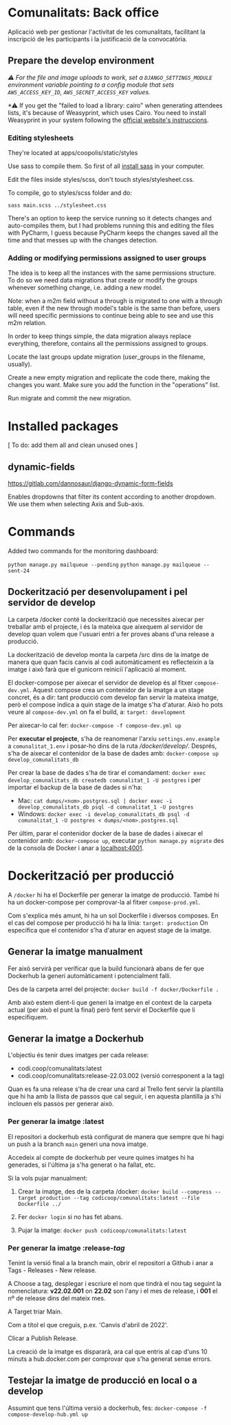 # Comunalitats: Back office

Aplicació web per gestionar l'activitat de les comunalitats, facilitant la
inscripció de les participants i la justificació de la convocatòria.

## Prepare the develop environment

_⚠ For the file and image uploads to work, set a `DJANGO_SETTINGS_MODULE` environment variable pointing to a config
module that sets `AWS_ACCESS_KEY_ID`, `AWS_SECRET_ACCESS_KEY` values._

\*⚠ If you get the "failed to load a library: cairo" when generating attendees lists, it's because of Weasyprint,
which uses Cairo.
You need to install Weasyprint in your system following the [official website's instruccions](https://weasyprint.readthedocs.io/en/stable/install.html#macos).

### Editing stylesheets

They're located at apps/coopolis/static/styles

Use sass to compile them.
So first of all [install sass](https://sass-lang.com/install) in your computer.

Edit the files inside styles/scss, don't touch styles/stylesheet.css.

To compile, go to styles/scss folder and do:

    sass main.scss ../stylesheet.css

There's an option to keep the service running so it detects changes and auto-compiles them, but I had
problems running this and editing the files with PyCharm, I guess because PyCharm keeps the changes
saved all the time and that messes up with the changes detection.

### Adding or modifying permissions assigned to user groups

The idea is to keep all the instances with the same permissions structure.
To do so we need data migrations that create or modify the groups whenever something change, i.e. adding a new model.

Note: when a m2m field without a through is migrated to one with a through table, even if the new through model's table
is the same than before, users will need specific permissions to continue being able to see and use this m2m relation.

In order to keep things simple, the data migration always replace everything, therefore, contains all the permissions
assigned to groups.

Locate the last groups update migration (user_groups in the filename, usually).

Create a new empty migration and replicate the code there, making the changes you want.
Make sure you add the function in the "operations" list.

Run migrate and commit the new migration.

# Installed packages

[ To do: add them all and clean unused ones ]

## dynamic-fields

https://gitlab.com/dannosaur/django-dynamic-form-fields

Enables dropdowns that filter its content according to another dropdown.
We use them when selecting Axis and Sub-axis.

# Commands

Added two commands for the monitoring dashboard:

`python manage.py mailqueue --pending`
`python manage.py mailqueue --sent-24`

## Dockerització per desenvolupament i pel servidor de develop

La carpeta /docker conté la dockerització que necessites aixecar per
treballar amb el projecte, i és la mateixa que aixequem al servidor de develop
quan volem que l'usuari entri a fer proves abans d'una release a producció.

La dockerització de develop monta la carpeta /src dins de la imatge de manera
que quan facis canvis al codi automàticament es reflecteixin a la imatge i això
farà que el gunicorn reiniciï l'aplicació al moment.

El docker-compose per aixecar el servidor de develop és al fitxer `compose-dev.yml`.
Aquest compose crea un contenidor de la imatge a un stage concret, és a dir:
tant producció com develop fan servir la mateixa imatge, però el compose indica
a quin stage de la imatge s'ha d'aturar.
Això ho pots veure al `compose-dev.yml` on fa el build, a:
`target: development`

Per aixecar-lo cal fer:
`docker-compose -f compose-dev.yml up`

Per **executar el projecte**, s'ha de reanomenar l'arxiu `settings.env.example` a `comunalitat_1.env` i posar-ho dins de la ruta _/docker/develop/_. Després, s'ha de aixecar el contenidor de la base de dades amb: `docker-compose up develop_comunalitats_db` 

Per crear la base de dades s'ha de tirar el comandament: `docker exec develop_comunalitats_db createdb comunalitat_1 -U postgres` i per importar el backup de la base de dades si n'ha:
- Mac: `cat dumps/<nom>.postgres.sql | docker exec -i develop_comunalitats_db psql -d comunalitat_1 -U postgres`
- Windows: `docker exec -i develop_comunalitats_db psql -d comunalitat_1 -U postgres < dumps/<nom>.postgres.sql`

Per últim, parar el contenidor docker de la base de dades i aixecar el contenidor amb: `docker-compose up`, executar `python manage.py migrate` des de la consola de Docker i anar a [localhost:4001](http://localhost:4001).


# Dockerització per producció

A `/docker` hi ha el Dockerfile per generar la imatge de producció.
També hi ha un docker-compose per comprovar-la al fitxer `compose-prod.yml`.

Com s'explica més amunt, hi ha un sol Dockerfile i diversos composes.
En el cas del compose per producció hi ha la línia:
`target: production`
On especifica que el contenidor s'ha d'aturar en aquest stage de la imatge.

## Generar la imatge manualment

Fer això servirà per verificar que la build funcionarà abans de fer que
Dockerhub la generi automàticament i potencialment falli.

Des de la carpeta arrel del projecte:
`docker build -f docker/Dockerfile .`

Amb això estem dient-li que generi la imatge en el context de la carpeta actual
(per això el punt la final) però fent servir el Dockerfile que li especifiquem.

## Generar la imatge a Dockerhub

L'objectiu és tenir dues imatges per cada release:

- codi.coop/comunalitats:latest
- codi.coop/comunalitats:release-22.03.002 (versió corresponent a la tag)

Quan es fa una release s'ha de crear una card al Trello fent servir la plantilla
que hi ha amb la llista de passos que cal seguir, i en aquesta plantilla ja
s'hi inclouen els passos per generar això.

### Per generar la imatge :latest

El repositori a dockerhub està configurat de manera que sempre que hi hagi un
push a la branch `main` generi una nova imatge.

Accedeix al compte de dockerhub per veure quines imatges hi ha generades, si
l'última ja s'ha generat o ha fallat, etc.

Si la vols pujar manualment:

1. Crear la imatge, des de la carpeta /docker:
   `docker build --compress --target production --tag codicoop/comunalitats:latest --file Dockerfile ../`

2. Fer `docker login` si no has fet abans.
3. Pujar la imatge:
   `docker push codicoop/comunalitats:latest`

### Per generar la imatge :release-_tag_

Tenint la versió final a la branch main, obrir el repositori a Github i anar a Tags - Releases - New release.

A Choose a tag, desplegar i escriure el nom que tindrà el nou tag seguint la
nomenclatura:
**v22.02.001** on **22.02** son l'any i el mes de release, i **001** el nº de release dins del mateix mes.

A Target triar Main.

Com a títol el que creguis, p.ex. 'Canvis d'abril de 2022'.

Clicar a Publish Release.

La creació de la imatge es dispararà, ara cal que entris al cap d'uns 10 minuts
a hub.docker.com per comprovar que s'ha generat sense errors.

## Testejar la imatge de producció en local o a develop

Assumint que tens l'última versió a dockerhub, fes:
`docker-compose -f compose-develop-hub.yml up`
